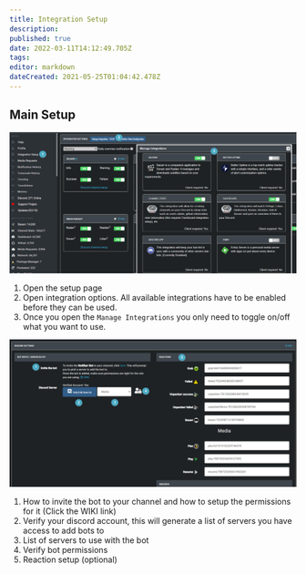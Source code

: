 ```yaml
---
title: Integration Setup
description: 
published: true
date: 2022-03-11T14:12:49.705Z
tags: 
editor: markdown
dateCreated: 2021-05-25T01:04:42.478Z
---
```


## Main Setup

![integration-setup.png](/integration-setup.png)

1. Open the setup page
1. Open integration options. All available integrations have to be enabled before they can be used.
1. Once you open the `Manage Integrations` you only need to toggle on/off what you want to use.

![discord-setup.png](/discord-setup.png)

1. How to invite the bot to your channel and how to setup the permissions for it (Click the WIKI link)
1. Verify your discord account, this will generate a list of servers you have access to add bots to
1. List of servers to use with the bot
1. Verify bot permissions
1. Reaction setup (optional)
